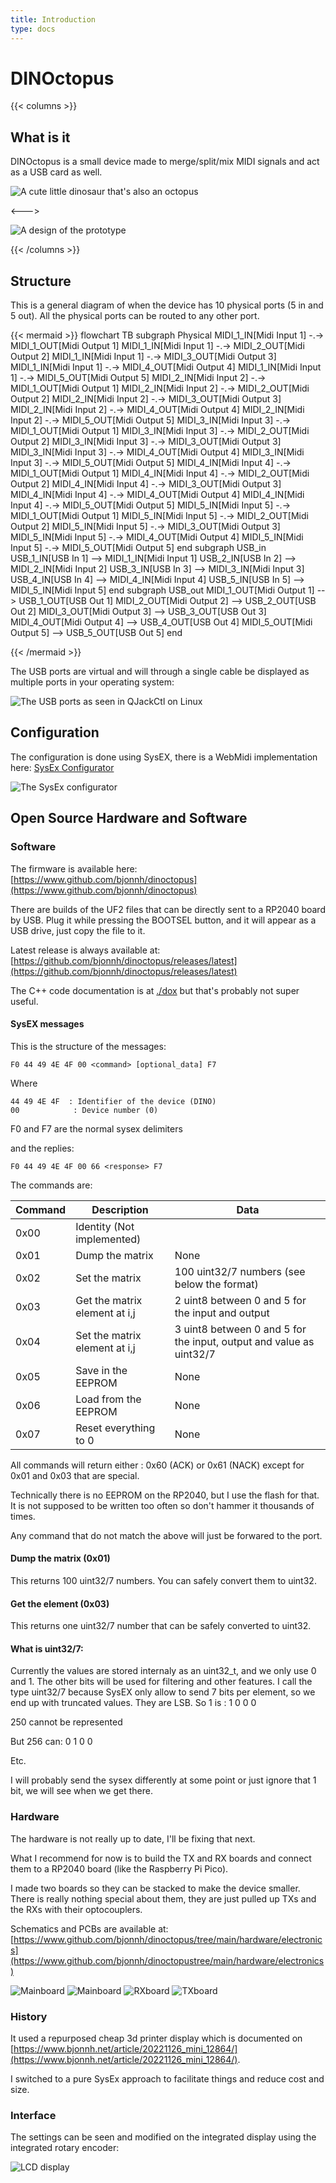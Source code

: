 ```yaml
---
title: Introduction
type: docs
---
```


# DINOctopus

{{< columns >}}
## What is it

DINOctopus is a small device made to merge/split/mix MIDI signals and act as a USB card as well.

![A cute little dinosaur that's also an octopus](./images/logo.svg)

<--->

![A design of the prototype](./images/cad.jpeg)

{{< /columns >}}


## Structure

This is a general diagram of when the device has 10 physical ports (5 in and 5 out).
All the physical ports can be routed to any other port. 

{{< mermaid >}}
flowchart TB
subgraph Physical
MIDI_1_IN[Midi Input 1] -.-> MIDI_1_OUT[Midi Output 1]
MIDI_1_IN[Midi Input 1] -.-> MIDI_2_OUT[Midi Output 2]
MIDI_1_IN[Midi Input 1] -.-> MIDI_3_OUT[Midi Output 3]
MIDI_1_IN[Midi Input 1] -.-> MIDI_4_OUT[Midi Output 4]
MIDI_1_IN[Midi Input 1] -.-> MIDI_5_OUT[Midi Output 5]
MIDI_2_IN[Midi Input 2] -.-> MIDI_1_OUT[Midi Output 1]
MIDI_2_IN[Midi Input 2] -.-> MIDI_2_OUT[Midi Output 2]
MIDI_2_IN[Midi Input 2] -.-> MIDI_3_OUT[Midi Output 3]
MIDI_2_IN[Midi Input 2] -.-> MIDI_4_OUT[Midi Output 4]
MIDI_2_IN[Midi Input 2] -.-> MIDI_5_OUT[Midi Output 5]
MIDI_3_IN[Midi Input 3] -.-> MIDI_1_OUT[Midi Output 1]
MIDI_3_IN[Midi Input 3] -.-> MIDI_2_OUT[Midi Output 2]
MIDI_3_IN[Midi Input 3] -.-> MIDI_3_OUT[Midi Output 3]
MIDI_3_IN[Midi Input 3] -.-> MIDI_4_OUT[Midi Output 4]
MIDI_3_IN[Midi Input 3] -.-> MIDI_5_OUT[Midi Output 5]
MIDI_4_IN[Midi Input 4] -.-> MIDI_1_OUT[Midi Output 1]
MIDI_4_IN[Midi Input 4] -.-> MIDI_2_OUT[Midi Output 2]
MIDI_4_IN[Midi Input 4] -.-> MIDI_3_OUT[Midi Output 3]
MIDI_4_IN[Midi Input 4] -.-> MIDI_4_OUT[Midi Output 4]
MIDI_4_IN[Midi Input 4] -.-> MIDI_5_OUT[Midi Output 5]
MIDI_5_IN[Midi Input 5] -.-> MIDI_1_OUT[Midi Output 1]
MIDI_5_IN[Midi Input 5] -.-> MIDI_2_OUT[Midi Output 2]
MIDI_5_IN[Midi Input 5] -.-> MIDI_3_OUT[Midi Output 3]
MIDI_5_IN[Midi Input 5] -.-> MIDI_4_OUT[Midi Output 4]
MIDI_5_IN[Midi Input 5] -.-> MIDI_5_OUT[Midi Output 5]
end
subgraph USB_in
USB_1_IN[USB In 1] --> MIDI_1_IN[Midi Input 1]
USB_2_IN[USB In 2] --> MIDI_2_IN[Midi Input 2]
USB_3_IN[USB In 3] --> MIDI_3_IN[Midi Input 3]
USB_4_IN[USB In 4] --> MIDI_4_IN[Midi Input 4]
USB_5_IN[USB In 5] --> MIDI_5_IN[Midi Input 5]
end
subgraph USB_out
MIDI_1_OUT[Midi Output 1] --> USB_1_OUT[USB Out 1]
MIDI_2_OUT[Midi Output 2] --> USB_2_OUT[USB Out 2]
MIDI_3_OUT[Midi Output 3] --> USB_3_OUT[USB Out 3]
MIDI_4_OUT[Midi Output 4] --> USB_4_OUT[USB Out 4]
MIDI_5_OUT[Midi Output 5] --> USB_5_OUT[USB Out 5]
end

{{< /mermaid >}}

The USB ports are virtual and will through a single cable be displayed as multiple ports in your operating system:

![The USB ports as seen in QJackCtl on Linux](./images/usb_midi.png)

## Configuration

The configuration is done using SysEX, there is a WebMidi implementation here:
[SysEx Configurator](./sysex-configurator)

![The SysEx configurator](./images/sysex-configurator.png)

## Open Source Hardware and Software
### Software

The firmware is available here: [https://www.github.com/bjonnh/dinoctopus](https://www.github.com/bjonnh/dinoctopus)

There are builds of the UF2 files that can be directly sent to a RP2040 board by USB.
Plug it while pressing the BOOTSEL button, and it will appear as a USB drive, just copy the file to it.

Latest release is always available at: [https://github.com/bjonnh/dinoctopus/releases/latest](https://github.com/bjonnh/dinoctopus/releases/latest)

The C++ code documentation is at [./dox](./dox) but that's probably not super useful.

#### SysEX messages

This is the structure of the messages:
```
F0 44 49 4E 4F 00 <command> [optional_data] F7
```

Where

```
44 49 4E 4F  : Identifier of the device (DINO)
00            : Device number (0)
```

F0 and F7 are the normal sysex delimiters

and the replies:

```
F0 44 49 4E 4F 00 66 <response> F7
```


The commands are:

| Command | Description                   | Data                                                                |
|---------|-------------------------------|---------------------------------------------------------------------|   
| 0x00    | Identity (Not implemented)    |                                                                     |     
| 0x01    | Dump the matrix               | None                                                                |
| 0x02    | Set the matrix                | 100 uint32/7 numbers (see below the format)                         |   
| 0x03    | Get the matrix element at i,j | 2 uint8 between 0 and 5 for the input and output                    |  
| 0x04    | Set the matrix element at i,j | 3 uint8 between 0 and 5 for the input, output and value as uint32/7 | 
| 0x05    | Save in the EEPROM            | None                                                                |  
| 0x06    | Load from the EEPROM          | None                                                                |
| 0x07    | Reset everything to 0         | None                                                                |

All commands will return either : 0x60 (ACK) or 0x61 (NACK) except for 0x01 and 0x03 that are special.

Technically there is no EEPROM on the RP2040, but I use the flash for that. It is not supposed to be written too often
so don't hammer it thousands of times.

Any command that do not match the above will just be forwared to the port.

#### Dump the matrix (0x01)

This returns 100 uint32/7 numbers. You can safely convert them to uint32.

#### Get the element (0x03)

This returns one uint32/7 number that can be safely converted to uint32.

#### What is uint32/7:

Currently the values are stored internaly as an uint32_t, and we only use 0 and 1. The other bits will be used for filtering and other
features. I call the type uint32/7 because SysEX only allow to send 7 bits per element, so we end up with truncated values.
They are LSB.
So 1 is :
1 0 0 0

250 cannot be represented

But 256 can:
0 1 0 0

Etc.

I will probably send the sysex differently at some point or just ignore that 1 bit, we will see when we get there.


### Hardware

The hardware is not really up to date, I'll be fixing that next.

What I recommend for now is to build the TX and RX boards and connect them to a RP2040 board (like the Raspberry Pi Pico).

I made two boards so they can be stacked to make the device smaller. There is really nothing special about them, they
are just pulled up TXs and the RXs with their optocouplers.

Schematics and PCBs are available at: [https://www.github.com/bjonnh/dinoctopus/tree/main/hardware/electronics](https://www.github.com/bjonnh/dinoctopustree/main/hardware/electronics)

![Mainboard](https://github.com/bjonnh/dinoctopus/blob/main/hardware/electronics/main_board/3d.jpg?raw=true)
![Mainboard](https://github.com/bjonnh/dinoctopus/blob/main/hardware/electronics/main_board/3d-2.jpg?raw=true)
![RXboard](https://github.com/bjonnh/dinoctopus/blob/main/hardware/electronics/rx_board/3d.jpg?raw=true)
![TXboard](https://github.com/bjonnh/dinoctopus/blob/main/hardware/electronics/tx_board/3d.jpg)

### History

It used a repurposed cheap 3d printer display which is documented on [https://www.bjonnh.net/article/20221126_mini_12864/](https://www.bjonnh.net/article/20221126_mini_12864/). 

I switched to a pure SysEx approach to facilitate things and reduce cost and size.

### Interface

The settings can be seen and modified on the integrated display using the integrated rotary encoder:

![LCD display](./images/lcd.png)
